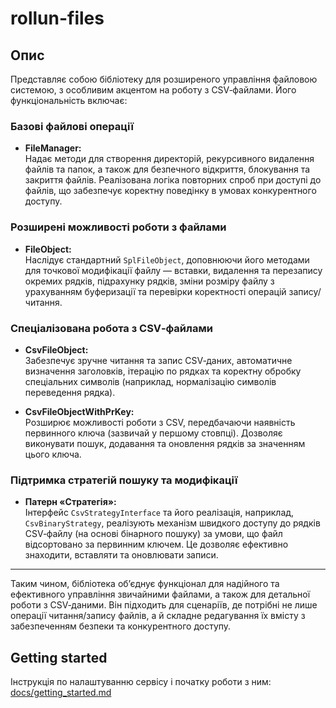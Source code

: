# rollun-files

## Опис

Представляє собою бібліотеку для розширеного управління файловою системою, з особливим акцентом на роботу з CSV‑файлами. Його функціональність включає:

### Базові файлові операції

- **FileManager:**  
  Надає методи для створення директорій, рекурсивного видалення файлів та папок, а також для безпечного відкриття, блокування та закриття файлів. Реалізована логіка повторних спроб при доступі до файлів, що забезпечує коректну поведінку в умовах конкурентного доступу.

### Розширені можливості роботи з файлами

- **FileObject:**  
  Наслідує стандартний `SplFileObject`, доповнюючи його методами для точкової модифікації файлу — вставки, видалення та перезапису окремих рядків, підрахунку рядків, зміни розміру файлу з урахуванням буферизації та перевірки коректності операцій запису/читання.

### Спеціалізована робота з CSV‑файлами

- **CsvFileObject:**  
  Забезпечує зручне читання та запис CSV‑даних, автоматичне визначення заголовків, ітерацію по рядках та коректну обробку спеціальних символів (наприклад, нормалізацію символів переведення рядка).

- **CsvFileObjectWithPrKey:**  
  Розширює можливості роботи з CSV, передбачаючи наявність первинного ключа (зазвичай у першому стовпці). Дозволяє виконувати пошук, додавання та оновлення рядків за значенням цього ключа.

### Підтримка стратегій пошуку та модифікації

- **Патерн «Стратегія»:**  
  Інтерфейс `CsvStrategyInterface` та його реалізація, наприклад, `CsvBinaryStrategy`, реалізують механізм швидкого доступу до рядків CSV‑файлу (на основі бінарного пошуку) за умови, що файл відсортовано за первинним ключем. Це дозволяє ефективно знаходити, вставляти та оновлювати записи.

---

Таким чином, бібліотека об’єднує функціонал для надійного та ефективного управління звичайними файлами, а також для детальної роботи з CSV‑даними. Він підходить для сценаріїв, де потрібні не лише операції читання/запису файлів, а й складне редагування їх вмісту з забезпеченням безпеки та конкурентного доступу.


## Getting started

Інструкція по налаштуванню сервісу і початку роботи з ним: [docs/getting_started.md](docs/getting_started.md)
